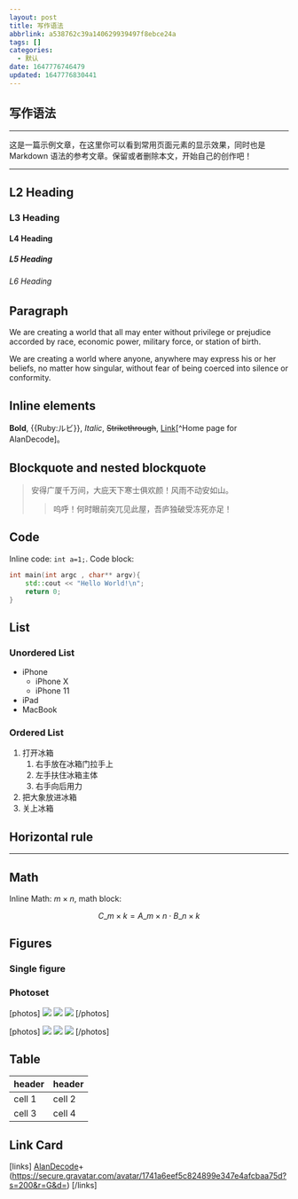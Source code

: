 ```yaml
---
layout: post
title: 写作语法
abbrlink: a538762c39a140629939497f8ebce24a
tags: []
categories:
  - 默认
date: 1647776746479
updated: 1647776830441
---
```


## 写作语法

***

这是一篇示例文章，在这里你可以看到常用页面元素的显示效果，同时也是 Markdown 语法的参考文章。保留或者删除本文，开始自己的创作吧！

***

## L2 Heading

### L3 Heading

#### L4 Heading

##### L5 Heading

###### L6 Heading

## Paragraph

We are creating a world that all may enter without privilege or prejudice accorded by race, economic power, military force, or station of birth.

We are creating a world where anyone, anywhere may express his or her beliefs, no matter how singular, without fear of being coerced into silence or conformity.

## Inline elements

**Bold**, {{Ruby:ルビ}}, *Italic*, ~~Strikethrough~~, [Link](https://www.imalan.cn)\[^Home page for AlanDecode]。

## Blockquote and nested blockquote

> 安得广厦千万间，大庇天下寒士俱欢颜！风雨不动安如山。
>
> > 呜呼！何时眼前突兀见此屋，吾庐独破受冻死亦足！

## Code

Inline code: `int a=1;`. Code block:

```cpp
int main(int argc , char** argv){
    std::cout << "Hello World!\n";
    return 0;
}
```

## List

### Unordered List

- iPhone
  - iPhone X
  - iPhone 11
- iPad
- MacBook

### Ordered List

1. 打开冰箱
   1. 右手放在冰箱门拉手上
   2. 左手扶住冰箱主体
   3. 右手向后用力
2. 把大象放进冰箱
3. 关上冰箱

## Horizontal rule

***

## Math

Inline Math: $m\times n$, math block:

$$C\_{m\times k}=A\_{m\times n}\cdot B\_{n\times k}$$

## Figures

### Single figure

### Photoset

\[photos]
![](./images/IMG_0073.jpeg)
![][1]
![](./images/IMG_0053.jpeg)
\[/photos]

\[photos]
![](./images/IMG_0039.jpeg)
![](./images/IMG_00510.jpeg)
![](./images/IMG_0005.jpeg)
\[/photos]

## Table

| header | header |
| ------ | ------ |
| cell 1 | cell 2 |
| cell 3 | cell 4 |

## Link Card

\[links]
[AlanDecode](https://www.imalan.cn)+(<https://secure.gravatar.com/avatar/1741a6eef5c824899e347e4afcbaa75d?s=200&r=G&d=>)
\[/links]

[1]: https://cdn.jsdelivr.net/gh/shuiwudengli/images@master/e0affbc80ccb2d596c87b520e37e7071.595vv6mxixc0.jpg
